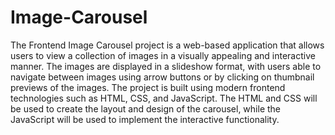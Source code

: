 # Image-Carousel

The Frontend Image Carousel project is a web-based application that allows users to view a collection of images in a visually appealing and interactive manner. The images are displayed in a slideshow format, with users able to navigate between images using arrow buttons or by clicking on thumbnail previews of the images. The project is built using modern frontend technologies such as HTML, CSS, and JavaScript. The HTML and CSS will be used to create the layout and design of the carousel, while the JavaScript will be used to implement the interactive functionality.

